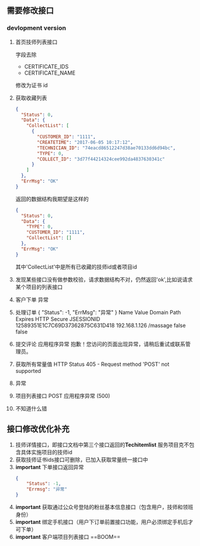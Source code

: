 ## 需要修改接口
### devlopment version
1. 首页技师列表接口

    字段去除
     
    - CERTIFICATE_IDS
    - CERTIFICATE_NAME
    
    修改为证书 id

2. 获取收藏列表

    ```JSON
    {
      "Status": 0,
      "Data": {
        "CollectList": [
          {
            "CUSTOMER_ID": "1111",
            "CREATETIME": "2017-06-05 10:17:12",
            "TECHNICIAN_ID": "74eacd86512247d38ae70133dd6d94bc",
            "TYPE": 0,
            "COLLECT_ID": "3d77f44214324cee992da4837630341c"
          }
        ]
      },
      "ErrMsg": "OK"
    }
    ``` 
    
    返回的数据结构我期望是这样的
    
    ```JSON
    {
      "Status": 0,
      "Data": {
        "TYPE": 0,
        "CUSTOMER_ID": "1111",
        "CollectList": [] 
      },
      "ErrMsg": "OK"
    }
    ```
    
    其中'CollectList'中是所有已收藏的技师id或者项目id
    
3. 发现某些接口没有做参数校验，请求数据结构不对，仍然返回'ok',比如说请求某个项目的列表接口

9. 客户下单
异常

11. 处理订单
{
    "Status": -1,
    "ErrMsg": "异常"
}
Name        Value                             Domain           Path       Expires    HTTP       Secure
JSESSIONID  12589351E1C7C69D37362875C631D418  192.168.1.126    /massage              false      false


15.   提交评论
应用程序异常
抱歉！您访问的页面出现异常，请稍后重试或联系管理员。

17. 获取所有常量值
HTTP Status 405 - Request method 'POST' not supported

19.  异常

21. 项目列表接口 POST
 应用程序异常 (500)
 
24. 不知道什么错 

## 接口修改优化补充
1. 技师详情接口，即接口文档中第三个接口返回的**Techitemlist**
服务项目克不包含具体实施项目的技师id
2. 获取技师证书ids接口可删除，已加入获取常量统一接口中
6. **important** 下单接口返回异常
    ```JSON
    {
        "Status": -1,
        "Errmsg": "异常"
    }
    ```
7. **important** 获取通过公众号登陆的粉丝基本信息接口（包含用户，技师和领班身份）
8. **important** 绑定手机接口（用户下订单前置接口功能，用户必须绑定手机后才可下单）
9. **important** 客户端项目列表接口 ==BOOM==